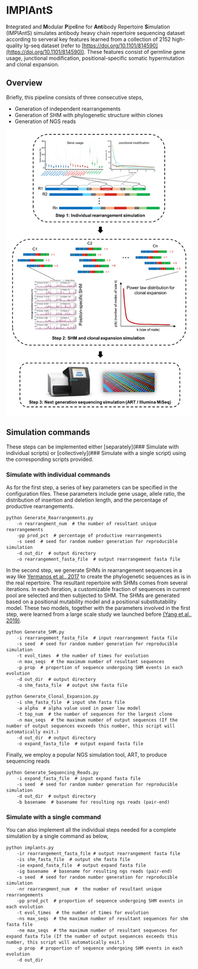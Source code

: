 # IMPlAntS

**I**ntegrated and **M**odular **P**ipe**l**ine for **Ant**ibody Repertoire **S**imulation (IMPlAntS) simulates antibody heavy chain repertoire sequencing dataset according to serveral key features learned from a collection of 2152 high-quality Ig-seq dataset (refer to [https://doi.org/10.1101/814590](https://doi.org/10.1101/814590)). These features consist of germline gene usage, junctional modification, positional-specific somatic hypermutation and clonal expansion. 


## Overview
Briefly, this pipeline consists of three consecutive steps, 
* Generation of independent rearrangements
* Generation of SHM with phylogenetic structure within clones
* Generation of NGS reads

![pipeline](image/pipeline.png)


## Simulation commands
These steps can be implemented either [separately](### Simulate with individual scripts) or [collectively](### Simulate with a single script) using the corresponding scripts provided. 

### Simulate with individual commands
As for the first step, a series of key parameters can be specified in the configuration files. These parameters include gene usage, allele ratio, the distribution of insertion and deletion length, and the percentage of productive rearrangements. 
```
python Generate_Rearrangements.py
	-n rearrangment_num  # the number of resultant unique rearrangements
	-pp prod_pct  # percentage of productive rearrangements
	-s seed  # seed for random number generation for reproducible simulation
	-d out_dir  # output directory
	-o rearrangement_fasta_file  # output rearrangement fasta file
```

In the second step, we generate SHMs in rearrangement sequences in a way like [Yermanos et al., 2017](https://doi.org/10.1093/bioinformatics/btx533) to create the phylogenetic sequences as is in the real repertoire. The resultant repertoire with SHMs comes from several iterations. In each iteration, a customizable fraction of sequences in current pool are selected and then subjected to SHM. The SHMs are generated based on a positional mutability model and a positional substitutability model. These two models, together with the parameters involved in the first step, were learned from a large scale study we launched before [(Yang et al., 2019)](https://doi.org/10.1101/814590). 
```
python Generate_SHM.py
	-i rearrangement_fasta_file  # input rearrangement fasta file
	-s seed  # seed for random number generation for reproducible simulation
	-t evol_times  # the number of times for evolution
	-n max_seqs  # the maximum number of resultant sequences
	-p prop  # proportion of sequence undergoing SHM events in each evolution
	-d out_dir  # output directory
	-o shm_fasta_file  # output shm fasta file
```

```
python Generate_Clonal_Expansion.py
	-i shm_fasta_file  # input shm fasta file
	-a alpha  # alpha value used in power law model
	-t top_num  # the number of sequences for the largest clone
	-n max_seqs  # the maximum number of output sequences (If the number of output sequences exceeds this number, this script will automatically exit.)
	-d out_dir  # output directory
	-o expand_fasta_file  # output expand fasta file
```


Finally, we employ a popular NGS simulation tool, ART, to produce sequencing reads
```
python Generate_Sequencing_Reads.py
	-i expand_fasta_file  # input expand fasta file
	-s seed  # seed for random number generation for reproducible simulation
	-d out_dir  # output directory
	-b basename  # basename for resulting ngs reads (pair-end)
```
### Simulate with a single command
You can also implement all the individual steps needed for a complete simulation by a single command as below,
```
python implants.py
	-ir rearrangement_fasta_file # output rearrangement fasta file
	-is shm_fasta_file  # output shm fasta file
	-ie expand_fasta_file  # output expand fasta file
	-ig basename  # basename for resulting ngs reads (pair-end)
	-s seed  # seed for random number generation for reproducible simulation
	-nr rearrangment_num  #  the number of resultant unique rearrangements
	-pp prod_pct  # proportion of sequence undergoing SHM events in each evolution
	-t evol_times  # the number of times for evolution
	-ns max_seqs  # the maximum number of resultant sequences for shm fasta file
	-ne max_seqs  # the maximum number of resultant sequences for expand fasta file (If the number of output sequences exceeds this number, this script will automatically exit.)
	-p prop  # proportion of sequence undergoing SHM events in each evolution
	-d out_dir 
```